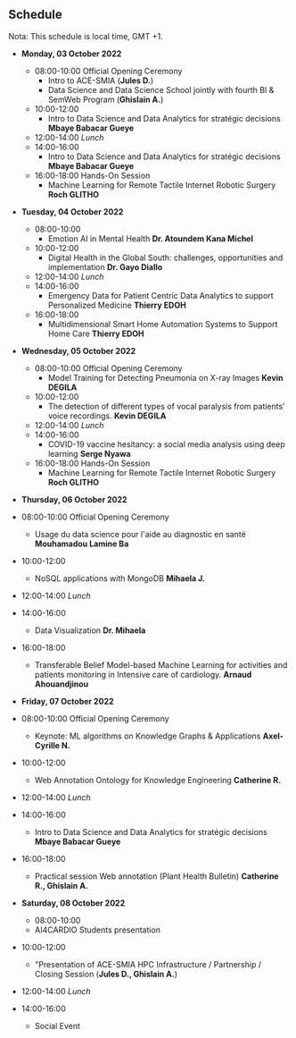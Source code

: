 
## Schedule
Nota: This schedule is local time, GMT +1. 

- **Monday, 03 October 2022**
  - 08:00-10:00 Official Opening Ceremony
    - Intro to ACE-SMIA (**Jules D.**)
    - Data Science and Data Science School jointly with fourth  BI & SemWeb Program (**Ghislain A.**)
  - 10:00-12:00 
    - Intro to Data Science and Data Analytics for stratégic decisions **Mbaye Babacar Gueye**
  - 12:00-14:00 *Lunch*
  - 14:00-16:00 
    - Intro to Data Science and Data Analytics for stratégic decisions **Mbaye Babacar Gueye**
  - 16:00-18:00 Hands-On Session
    - Machine Learning for Remote Tactile Internet Robotic Surgery
        **Roch GLITHO**

- **Tuesday, 04 October 2022**
  - 08:00-10:00 
    - Emotion AI in Mental Health 
       **Dr. Atoundem Kana Michel**
  - 10:00-12:00 
    -  Digital Health in the Global South: challenges, opportunities and implementation
       **Dr. Gayo Diallo**
  - 12:00-14:00 *Lunch*
  - 14:00-16:00 
    - Emergency Data for Patient Centric Data Analytics to support Personalized Medicine
       **Thierry EDOH** 
  - 16:00-18:00 
    - Multidimensional Smart Home Automation Systems to Support Home Care 
       **Thierry EDOH**
      
  
- **Wednesday, 05 October 2022**
  - 08:00-10:00 Official Opening Ceremony
    - Model Training for Detecting Pneumonia on X-ray Images
       **Kevin DEGILA**
  - 10:00-12:00 
    - The detection of different types of vocal paralysis from patients’ voice recordings. 
      **Kevin DEGILA**
  - 12:00-14:00 *Lunch*
  - 14:00-16:00 
    - COVID-19 vaccine hesitancy: a social media analysis using deep learning
     **Serge Nyawa**
  - 16:00-18:00 Hands-On Session
    - Machine Learning for Remote Tactile Internet Robotic Surgery
        **Roch GLITHO**
- **Thursday, 06 October 2022**
 - 08:00-10:00 Official Opening Ceremony
    - Usage du data science  pour l'aide au diagnostic en santé
       **Mouhamadou Lamine Ba**
  - 10:00-12:00 
    - NoSQL applications with MongoDB
      **Mihaela J.**
  - 12:00-14:00 *Lunch*
  - 14:00-16:00 
    - Data Visualization
     **Dr. Mihaela**
  - 16:00-18:00 
    - Transferable Belief Model-based Machine Learning for activities and patients monitoring in Intensive care of cardiology. 
      **Arnaud Ahouandjinou**
- **Friday, 07 October 2022**
 - 08:00-10:00 Official Opening Ceremony
    - Keynote: ML algorithms on Knowledge Graphs & Applications
     **Axel-Cyrille N.**
  - 10:00-12:00 
    - Web Annotation Ontology for Knowledge Engineering
      **Catherine R.**
  - 12:00-14:00 *Lunch*
  - 14:00-16:00 
    - Intro to Data Science and Data Analytics for stratégic decisions **Mbaye Babacar Gueye**
  - 16:00-18:00 
    - Practical session Web annotation (Plant Health Bulletin)
     **Catherine R., Ghislain A.**
-  **Saturday, 08 October 2022**
   - 08:00-10:00 
    - AI4CARDIO Students presentation
  - 10:00-12:00 
    - "Presentation of ACE-SMIA HPC Infrastructure / Partnership / Closing Session (**Jules D., Ghislain A.**) 
  - 12:00-14:00 *Lunch*
  - 14:00-16:00 
    - Social Event 
